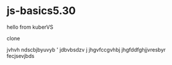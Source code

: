 # js-basics5.30

hello from kuberVS

clone

jvhvh
ndscbjbyuvyb
'
jdbvbsdzv j
jhgvfccgvhbj
jhgfddfghjjvresbyr
fecjsevjbds